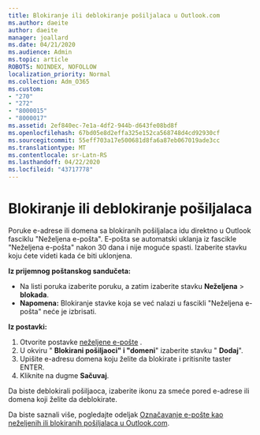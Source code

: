 ```yaml
---
title: Blokiranje ili deblokiranje pošiljalaca u Outlook.com
ms.author: daeite
author: daeite
manager: joallard
ms.date: 04/21/2020
ms.audience: Admin
ms.topic: article
ROBOTS: NOINDEX, NOFOLLOW
localization_priority: Normal
ms.collection: Adm_O365
ms.custom:
- "270"
- "272"
- "8000015"
- "8000017"
ms.assetid: 2ef840ec-7e1a-4df2-944b-d643fe08bd8f
ms.openlocfilehash: 67bd05e8d2effa325e152ca568748d4cd92930cf
ms.sourcegitcommit: 55eff703a17e500681d8fa6a87eb067019ade3cc
ms.translationtype: MT
ms.contentlocale: sr-Latn-RS
ms.lasthandoff: 04/22/2020
ms.locfileid: "43717778"
---
```

# <a name="block-or-unblock-senders"></a>Blokiranje ili deblokiranje pošiljalaca

Poruke e-adrese ili domena sa blokiranih pošiljalaca idu direktno u Outlook fasciklu "Neželjena e-pošta". E-pošta se automatski uklanja iz fascikle "Neželjena e-pošta" nakon 30 dana i nije moguće spasti. Izaberite stavku koju ćete videti kada će biti uklonjena.

**Iz prijemnog poštanskog sandučeta:**

- Na listi poruka izaberite poruku, a zatim izaberite stavku **Neželjena** > **blokada**.
- **Napomena:** Blokiranje stavke koja se već nalazi u fascikli "Neželjena e-pošta" neće je izbrisati.

**Iz postavki:**

1. Otvorite postavke [neželjene e-pošte](https://outlook.live.com/mail/options/mail/junkEmail) .
2. U okviru " **Blokirani pošiljaoci" i "domeni**" izaberite stavku " **Dodaj**".
3. Upišite e-adresu domena koju želite da blokirate i pritisnite taster ENTER.
4. Kliknite na dugme **Sačuvaj**.

Da biste deblokirali pošiljaoca, izaberite ikonu za smeće pored e-adrese ili domena koji želite da deblokirate.

Da biste saznali više, pogledajte odeljak [Označavanje e-pošte kao neželjenih ili blokiranih pošiljalaca u Outlook.com](https://support.office.com/article/a3ece97b-82f8-4a5e-9ac3-e92fa6427ae4?wt.mc_id=Office_Outlook_com_Alchemy).